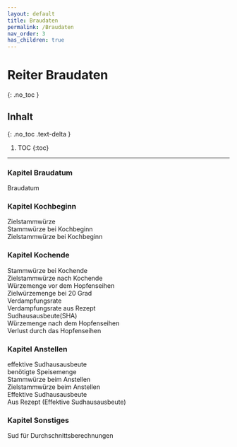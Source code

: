 ```yaml
---
layout: default
title: Braudaten
permalink: /Braudaten
nav_order: 3
has_children: true
---
```


# Reiter Braudaten
{: .no_toc }

## Inhalt
{: .no_toc .text-delta }

1. TOC
{:toc}

---

### Kapitel Braudatum
Braudatum  

### Kapitel Kochbeginn
Zielstammwürze  
Stammwürze bei Kochbeginn  
Zielstammwürze bei Kochbeginn  

### Kapitel Kochende
Stammwürze bei Kochende  
Zielstammwürze nach Kochende  
Würzemenge vor dem Hopfenseihen  
Zielwürzemenge bei 20 Grad  
Verdampfungsrate  
Verdampfungsrate aus Rezept  
Sudhausausbeute(SHA)  
Würzemenge nach dem Hopfenseihen  
Verlust durch das Hopfenseihen  

### Kapitel Anstellen
effektive Sudhausausbeute  
benötigte Speisemenge  
Stammwürze beim Anstellen  
Zielstammwürze beim Anstellen  
Effektive Sudhausausbeute  
Aus Rezept (Effektive Sudhausausbeute)  

### Kapitel Sonstiges
Sud für Durchschnittsberechnungen

